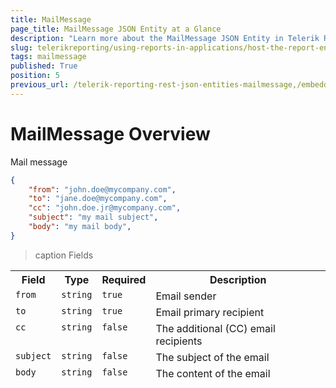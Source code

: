 ```yaml
---
title: MailMessage
page_title: MailMessage JSON Entity at a Glance
description: "Learn more about the MailMessage JSON Entity in Telerik Reporting REST Service and the type and meaning of each field."
slug: telerikreporting/using-reports-in-applications/host-the-report-engine-remotely/telerik-reporting-rest-services/rest-api-reference/json-entities/mailmessage
tags: mailmessage
published: True
position: 5
previous_url: /telerik-reporting-rest-json-entities-mailmessage,/embedding-reports/host-the-report-engine-remotely/telerik-reporting-rest-services/rest-api-reference/json-entities/mailmessage
---
```


<style>
	table {
		display: grid;
		grid-template-columns: min-content min-content min-content 1fr;
	}

	thead, tbody, tr {
		display: contents;
	}

	th {
		white-space: nowrap;
	}
</style>

# MailMessage Overview

Mail message

````JSON
{
	"from": "john.doe@mycompany.com",
	"to": "jane.doe@mycompany.com",
	"cc": "john.doe.jr@mycompany.com",
	"subject": "my mail subject",
	"body": "my mail body",
}
````

>caption Fields

| Field | Type | Required | Description |
| ------ | ------ | ------ | ------ |
|`from`|`string`|`true`| Email sender |
|`to`|`string`|`true`| Email primary recipient |
|`cc`|`string`|`false`| The additional (CC) email recipients |
|`subject`|`string`|`false`| The subject of the email |
|`body`|`string`|`false`| The content of the email |
